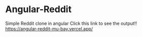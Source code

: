 # Angular-Reddit
Simple Reddit clone in angular
Click this link to see the output!!
https://angular-reddit-mu-bay.vercel.app/
